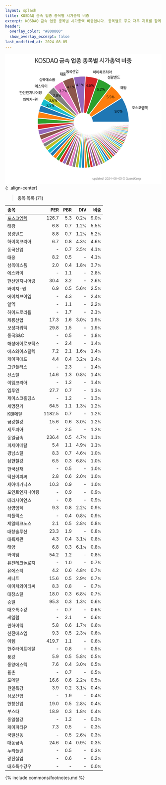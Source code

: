 ```yaml
---
layout: splash
title: KOSDAQ 금속 업종 종목별 시가총액 비중
excerpt: KOSDAQ 금속 업종 종목별 시가총액 비중입니다. 종목별로 주요 재무 지표를 함께 표시합니다.
header:
  overlay_color: "#800000"
  show_overlay_excerpt: false
last_modified_at: 2024-08-05
---
```



![KOSDAQ 금속 업종 종목별 시가총액 비중](/stats/sector/images/kosdaq_업종_금속_종목.png){: .align-center}


> **종목 목록 (71)**<a id="list"></a>

| **종목** | **PER** | **PBR** | **DIV** | **비중** |
| :------- | ------: | ------: | ------: | -------: |
| [포스코엠텍](/009520/) | 126.7 | 5.3 | 0.2<small>%</small> | 9.0<small>%</small> |
| 태광 | 6.8 | 0.7 | 1.2<small>%</small> | 5.5<small>%</small> |
| 성광벤드 | 8.8 | 0.7 | 1.2<small>%</small> | 5.2<small>%</small> |
| 하이록코리아 | 6.7 | 0.8 | 4.3<small>%</small> | 4.6<small>%</small> |
| 동국산업 | - | 0.7 | 2.5<small>%</small> | 4.1<small>%</small> |
| 태웅 | 8.2 | 0.5 | - | 4.1<small>%</small> |
| 삼목에스폼 | 2.0 | 0.4 | 1.8<small>%</small> | 3.7<small>%</small> |
| 에스와이 | - | 1.1 | - | 2.8<small>%</small> |
| 한선엔지니어링 | 30.4 | 3.2 | - | 2.6<small>%</small> |
| 와이지-원 | 6.9 | 0.5 | 5.6<small>%</small> | 2.5<small>%</small> |
| 에이치브이엠 | - | 4.3 | - | 2.4<small>%</small> |
| 알멕 | - | 1.1 | - | 2.2<small>%</small> |
| 하이드로리튬 | - | 1.7 | - | 2.1<small>%</small> |
| 제룡산업 | 17.3 | 1.6 | 3.0<small>%</small> | 1.9<small>%</small> |
| 보성파워텍 | 29.8 | 1.5 | - | 1.9<small>%</small> |
| 동국S&C | - | 0.5 | - | 1.8<small>%</small> |
| 해성에어로보틱스 | - | 2.4 | - | 1.4<small>%</small> |
| 에스와이스틸텍 | 7.2 | 2.1 | 1.6<small>%</small> | 1.4<small>%</small> |
| 케이피에프 | 4.4 | 0.4 | 3.2<small>%</small> | 1.4<small>%</small> |
| 그린플러스 | - | 2.3 | - | 1.4<small>%</small> |
| 신스틸 | 14.6 | 1.3 | 0.8<small>%</small> | 1.4<small>%</small> |
| 이엠코리아 | - | 1.2 | - | 1.4<small>%</small> |
| 엠투엔 | 27.7 | 0.7 | - | 1.3<small>%</small> |
| 제이스코홀딩스 | - | 1.2 | - | 1.3<small>%</small> |
| 세명전기 | 64.5 | 1.1 | 1.3<small>%</small> | 1.2<small>%</small> |
| KBI메탈 | 1182.5 | 0.7 | - | 1.2<small>%</small> |
| 금강철강 | 15.6 | 0.6 | 3.0<small>%</small> | 1.2<small>%</small> |
| 세토피아 | - | 2.5 | - | 1.2<small>%</small> |
| 동일금속 | 236.4 | 0.5 | 4.7<small>%</small> | 1.1<small>%</small> |
| 피제이메탈 | 5.4 | 1.1 | 4.9<small>%</small> | 1.1<small>%</small> |
| 경남스틸 | 8.3 | 0.7 | 4.6<small>%</small> | 1.0<small>%</small> |
| 삼현철강 | 6.5 | 0.3 | 6.8<small>%</small> | 1.0<small>%</small> |
| 한국선재 | - | 0.5 | - | 1.0<small>%</small> |
| 덕신이피씨 | 2.8 | 0.6 | 2.0<small>%</small> | 1.0<small>%</small> |
| 세아메카닉스 | 10.3 | 0.9 | - | 1.0<small>%</small> |
| 포인트엔지니어링 | - | 0.9 | - | 0.9<small>%</small> |
| 테라사이언스 | - | 0.8 | - | 0.9<small>%</small> |
| 삼영엠텍 | 9.3 | 0.8 | 2.2<small>%</small> | 0.9<small>%</small> |
| 티플랙스 | - | 0.4 | 0.8<small>%</small> | 0.9<small>%</small> |
| 제일테크노스 | 2.1 | 0.5 | 2.8<small>%</small> | 0.8<small>%</small> |
| 대창솔루션 | 23.3 | 1.9 | - | 0.8<small>%</small> |
| 대륙제관 | 4.3 | 0.4 | 3.1<small>%</small> | 0.8<small>%</small> |
| 태양 | 6.8 | 0.3 | 6.1<small>%</small> | 0.8<small>%</small> |
| 와이엠 | 54.2 | 1.2 | - | 0.8<small>%</small> |
| 유진테크놀로지 | - | 1.0 | - | 0.7<small>%</small> |
| 유에스티 | 4.2 | 0.6 | 4.8<small>%</small> | 0.7<small>%</small> |
| 쎄니트 | 15.6 | 0.5 | 2.9<small>%</small> | 0.7<small>%</small> |
| 에이치와이티씨 | 8.3 | 0.8 | - | 0.7<small>%</small> |
| 대창스틸 | 18.0 | 0.3 | 6.8<small>%</small> | 0.7<small>%</small> |
| 승일 | 95.3 | 0.3 | 1.3<small>%</small> | 0.6<small>%</small> |
| 대호특수강 | - | 0.7 | - | 0.6<small>%</small> |
| 케일럼 | - | 2.1 | - | 0.6<small>%</small> |
| 윈하이텍 | 5.8 | 0.6 | 1.7<small>%</small> | 0.6<small>%</small> |
| 신진에스엠 | 9.3 | 0.5 | 2.3<small>%</small> | 0.6<small>%</small> |
| 이렘 | 419.7 | 1.1 | - | 0.6<small>%</small> |
| 한주라이트메탈 | - | 0.8 | - | 0.5<small>%</small> |
| 풍강 | 5.9 | 0.5 | 5.8<small>%</small> | 0.5<small>%</small> |
| 동양에스텍 | 7.6 | 0.4 | 3.0<small>%</small> | 0.5<small>%</small> |
| 율촌 | - | 0.7 | - | 0.5<small>%</small> |
| 포메탈 | 16.6 | 0.6 | 2.2<small>%</small> | 0.5<small>%</small> |
| 원일특강 | 3.9 | 0.2 | 3.1<small>%</small> | 0.4<small>%</small> |
| 삼보산업 | - | 1.9 | - | 0.4<small>%</small> |
| 한창산업 | 19.0 | 0.5 | 2.8<small>%</small> | 0.4<small>%</small> |
| 부스타 | 18.9 | 0.3 | 1.8<small>%</small> | 0.4<small>%</small> |
| 동일철강 | - | 1.2 | - | 0.3<small>%</small> |
| 케이피티유 | 7.3 | 0.5 | - | 0.3<small>%</small> |
| 국일신동 | - | 0.5 | 2.6<small>%</small> | 0.3<small>%</small> |
| 대동금속 | 24.6 | 0.4 | 0.9<small>%</small> | 0.3<small>%</small> |
| 누리플랜 | - | 0.5 | - | 0.3<small>%</small> |
| 광진실업 | - | 0.6 | - | 0.2<small>%</small> |
| 대호특수강우 | - | - | - | 0.0<small>%</small> |

{% include commons/footnotes.md %}